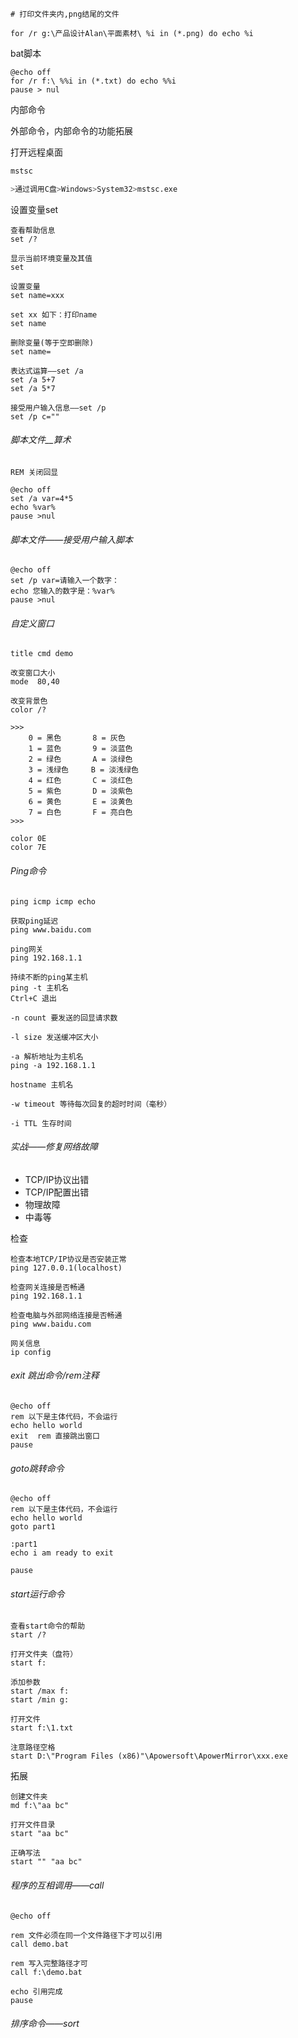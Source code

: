 ```
# 打印文件夹内,png结尾的文件

for /r g:\产品设计Alan\平面素材\ %i in (*.png) do echo %i
```

bat脚本

```
@echo off
for /r f:\ %%i in (*.txt) do echo %%i
pause > nul
```

内部命令

外部命令，内部命令的功能拓展

打开远程桌面

```sh
mstsc

>通过调用C盘>Windows>System32>mstsc.exe
```

设置变量set

```
查看帮助信息
set /?

显示当前环境变量及其值
set

设置变量
set name=xxx

set xx 如下：打印name
set name

删除变量(等于空即删除)
set name=

表达式运算——set /a
set /a 5+7
set /a 5*7

接受用户输入信息——set /p
set /p c=""

```

###### 脚本文件__算术

```
REM 关闭回显

@echo off
set /a var=4*5
echo %var%
pause >nul

```

###### 脚本文件——接受用户输入脚本

```
@echo off
set /p var=请输入一个数字：
echo 您输入的数字是：%var%
pause >nul
```

###### 自定义窗口

```
title cmd demo 

改变窗口大小
mode  80,40

改变背景色
color /?

>>>
    0 = 黑色       8 = 灰色
    1 = 蓝色       9 = 淡蓝色
    2 = 绿色       A = 淡绿色
    3 = 浅绿色     B = 淡浅绿色
    4 = 红色       C = 淡红色
    5 = 紫色       D = 淡紫色
    6 = 黄色       E = 淡黄色
    7 = 白色       F = 亮白色
>>>

color 0E
color 7E

```

###### Ping命令

```
ping icmp icmp echo

获取ping延迟
ping www.baidu.com

ping网关
ping 192.168.1.1

持续不断的ping某主机
ping -t 主机名
Ctrl+C 退出

-n count 要发送的回显请求数

-l size 发送缓冲区大小

-a 解析地址为主机名
ping -a 192.168.1.1

hostname 主机名

-w timeout 等待每次回复的超时时间（毫秒）

-i TTL 生存时间
```

###### 实战——修复网络故障

- TCP/IP协议出错
- TCP/IP配置出错
- 物理故障
- 中毒等

检查

```
检查本地TCP/IP协议是否安装正常
ping 127.0.0.1(localhost)

检查网关连接是否畅通
ping 192.168.1.1

检查电脑与外部网络连接是否畅通
ping www.baidu.com

网关信息
ip config  
```

###### exit 跳出命令/rem注释

```
@echo off
rem 以下是主体代码，不会运行
echo hello world
exit  rem 直接跳出窗口
pause
```

###### goto跳转命令

```
@echo off
rem 以下是主体代码，不会运行
echo hello world
goto part1

:part1
echo i am ready to exit

pause
```

###### start运行命令

```
查看start命令的帮助 
start /?

打开文件夹（盘符）
start f:

添加参数
start /max f: 
start /min g:

打开文件
start f:\1.txt

注意路径空格
start D:\"Program Files (x86)"\Apowersoft\ApowerMirror\xxx.exe
```

拓展

```
创建文件夹
md f:\"aa bc"

打开文件目录
start "aa bc"

正确写法
start "" "aa bc"
```

###### 程序的互相调用——call

```
@echo off

rem 文件必须在同一个文件路径下才可以引用
call demo.bat

rem 写入完整路径才可
call f:\demo.bat

echo 引用完成
pause
```

###### 排序命令——sort
